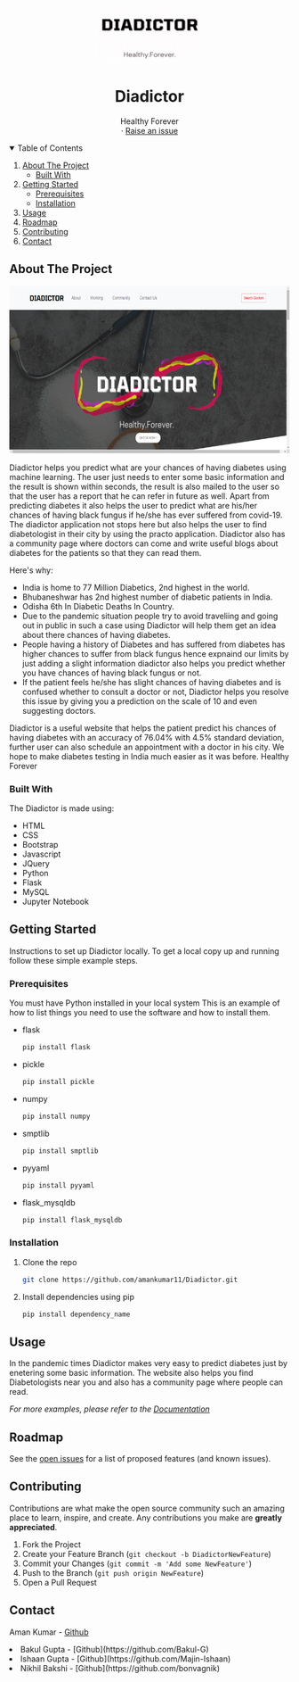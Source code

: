 
<!-- PROJECT LOGO -->
<br />
<p align="center">
  <a href="https://github.com/othneildrew/Best-README-Template">
    <img src="./static/media/diadictor1.PNG" alt="Logo" width="200" height="100">
  </a>

  <h1 align="center">Diadictor</h1>
  

  <p align="center">
    Healthy Forever 
    <br />
    <!-- <a href="https://github.com/othneildrew/Best-README-Template">Visit website</a> -->
    ·
    <a href="https://github.com/othneildrew/Best-README-Template/issues">Raise an issue</a>
    
  </p>
</p>



<!-- TABLE OF CONTENTS -->
<details open="open">
  <summary>Table of Contents</summary>
  <ol>
    <li>
      <a href="#about-the-project">About The Project</a>
      <ul>
        <li><a href="#built-with">Built With</a></li>
      </ul>
    </li>
    <li>
      <a href="#getting-started">Getting Started</a>
      <ul>
        <li><a href="#prerequisites">Prerequisites</a></li>
        <li><a href="#installation">Installation</a></li>
      </ul>
    </li>
    <li><a href="#usage">Usage</a></li>
    <li><a href="#roadmap">Roadmap</a></li>
    <li><a href="#contributing">Contributing</a></li>
    <li><a href="#contact">Contact</a></li>
  </ol>
</details>



<!-- ABOUT THE PROJECT -->
## About The Project

<img src="./static/media/ss1.PNG" alt="Logo" width="600" height="300">

Diadictor helps you predict what are your chances of having diabetes using machine learning. The user just needs to enter some basic information and the result is shown within seconds, the result is also mailed to the user so that the user has a report that he can refer in future as well. Apart from predicting diabetes it also helps the user to predict what are his/her chances of having black fungus if he/she has ever suffered from covid-19.
The diadictor application not stops here but also helps the user to find diabetologist in their city by using the practo application. Diadictor also has a community page where doctors can come and write useful blogs about diabetes for the patients so that they can read them.

Here's why:
* India is home to 77 Million Diabetics, 2nd highest in the world.
* Bhubaneshwar has 2nd highest number of diabetic patients in India.
* Odisha 6th In Diabetic Deaths In Country.
* Due to the pandemic situation people try to avoid traveliing and going out in public in such a case using Diadictor will help them get an idea about there chances of having diabetes.
* People having a history of Diabetes and has suffered from diabetes has higher chances to suffer from black fungus hence expnaind our limits by just adding a slight information diadictor also helps you predict whether you have chances of having black fungus or not.
* If the patient feels he/she has slight chances of having diabetes and is confused whether to consult a doctor or not, Diadictor helps you resolve this issue by giving you a prediction on the scale of 10 and even suggesting doctors.

Diadictor is a useful website that helps the patient predict his chances of having diabetes with an accuracy of 76.04% with 4.5% standard deviation, further user can also schedule an appointment with a doctor in his city.
We hope to make diabetes testing in India much easier as it was before.
Healthy Forever

### Built With

The Diadictor is made using:
* HTML
* CSS
* Bootstrap
* Javascript
* JQuery
* Python
* Flask
* MySQL
* Jupyter Notebook



<!-- GETTING STARTED -->
## Getting Started

Instructions to set up Diadictor locally.
To get a local copy up and running follow these simple example steps.

### Prerequisites
You must have Python installed in your local system
This is an example of how to list things you need to use the software and how to install them.
* flask
  ```sh
  pip install flask
  ```
  
* pickle
  ```sh
  pip install pickle
  ```
  
* numpy
  ```sh
  pip install numpy
  ```
  
* smptlib
  ```sh
  pip install smptlib
  ```

* pyyaml
  ```sh
  pip install pyyaml
  ```

* flask_mysqldb
  ```sh
  pip install flask_mysqldb
  ```

### Installation
 
1. Clone the repo
   ```sh
   git clone https://github.com/amankumar11/Diadictor.git
   ```
2. Install dependencies using pip
   ```sh
   pip install dependency_name
   ```


<!-- USAGE EXAMPLES -->
## Usage

In the pandemic times Diadictor makes very easy to predict diabetes just by enetering some basic information. The website also helps you find Diabetologists near you and also has a community page where people can read.

_For more examples, please refer to the [Documentation](https://example.com)_



<!-- ROADMAP -->
## Roadmap

See the [open issues](https://github.com/amankumar11/Diadictor/issues) for a list of proposed features (and known issues).



<!-- CONTRIBUTING -->
## Contributing

Contributions are what make the open source community such an amazing place to learn, inspire, and create. Any contributions you make are **greatly appreciated**.

1. Fork the Project
2. Create your Feature Branch (`git checkout -b DiadictorNewFeature`)
3. Commit your Changes (`git commit -m 'Add some NewFeature'`)
4. Push to the Branch (`git push origin NewFeature`)
5. Open a Pull Request


<!-- CONTACT -->
## Contact

Aman Kumar - [Github](https://github.com/amankumar11)
<li>
Bakul Gupta - [Github](https://github.com/Bakul-G)
<li>
Ishaan Gupta - [Github](https://github.com/Majin-Ishaan)
<li>
Nikhil Bakshi - [Github](https://github.com/bonvagnik)



